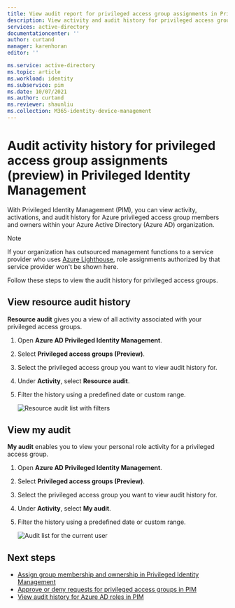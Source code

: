```yaml
---
title: View audit report for privileged access group assignments in Privileged Identity Management (PIM) - Azure AD | Microsoft Docs
description: View activity and audit history for privileged access group assignments in Azure AD Privileged Identity Management (PIM).
services: active-directory
documentationcenter: ''
author: curtand
manager: karenhoran
editor: ''

ms.service: active-directory
ms.topic: article
ms.workload: identity
ms.subservice: pim
ms.date: 10/07/2021
ms.author: curtand
ms.reviewer: shaunliu
ms.collection: M365-identity-device-management
---
```

# Audit activity history for privileged access group assignments (preview) in Privileged Identity Management

With Privileged Identity Management (PIM), you can view activity, activations, and audit history for Azure privileged access group members and owners within your Azure Active Directory (Azure AD) organization.

> [!NOTE]
> If your organization has outsourced management functions to a service provider who uses [Azure Lighthouse](../../lighthouse/overview.md), role assignments authorized by that service provider won't be shown here.

Follow these steps to view the audit history for privileged access groups.

## View resource audit history

**Resource audit** gives you a view of all activity associated with your privileged access groups.

1. Open **Azure AD Privileged Identity Management**.

1. Select **Privileged access groups (Preview)**.

1. Select the privileged access group you want to view audit history for.

1. Under **Activity**, select **Resource audit**.

1. Filter the history using a predefined date or custom range.

    ![Resource audit list with filters](media/groups-audit/groups-resource-audit.png)

## View my audit

**My audit** enables you to view your personal role activity for a privileged access group.

1. Open **Azure AD Privileged Identity Management**.

1. Select **Privileged access groups (Preview)**.

1. Select the privileged access group you want to view audit history for.

1. Under **Activity**, select **My audit**.

1. Filter the history using a predefined date or custom range.

    ![Audit list for the current user](media/azure-pim-resource-rbac/my-audit-time.png)

## Next steps

- [Assign group membership and ownership in Privileged Identity Management](groups-assign-member-owner.md)
- [Approve or deny requests for privileged access groups in PIM](groups-approval-workflow.md)
- [View audit history for Azure AD roles in PIM](groups-audit.md)
